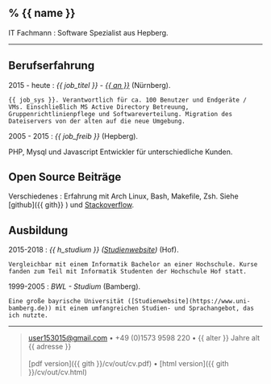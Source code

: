% {{ name }}
----

 IT Fachmann
:   Software Spezialist aus Hepberg.

---------------------------------

Berufserfahrung
--------------------

2015 - heute
:   *{{ job_titel }} -  [{{ an }}](http://www.abdnb.bayern.de/)*
    (Nürnberg).

    {{ job_sys }}. Verantwortlich für ca. 100 Benutzer und Endgeräte / VMs. Einschließlich MS Active Directory Betreuung, Gruppenrichtlinienpflege und Softwareverteilung. Migration des Dateiservers von der alten auf die neue Umgebung.

2005 - 2015
:   *{{ job_freib }}*
    (Hepberg).

   PHP, Mysql und Javascript Entwickler für unterschiedliche Kunden.

Open Source Beiträge
--------------------
Verschiedenes
:   Erfahrung mit Arch Linux, Bash, Makefile, Zsh.
    Siehe [github]({{ gith}} ) und
    [Stackoverflow](https://stackoverflow.com/users/1705829/timo).

Ausbildung
----------

2015-2018
:   *{{ h_studium }} ([Studienwebsite](https://www.verwaltungsinformatiker.de))*
    (Hof).

    Vergleichbar mit einem Informatik Bachelor an einer Hochschule. Kurse fanden zum Teil mit Informatik Studenten der Hochschule Hof statt.

1999-2005
:   *BWL - Studium* (Bamberg).

    Eine große bayrische Universität ([Studienwebsite](https://www.uni-bamberg.de)) mit einem umfangreichen Studien- und Sprachangebot, das ich nutzte.

----

> <user153015@gmail.com> • +49 (0)1573 9598 220 • {{ alter }} Jahre alt\
> {{ adresse }}\
> \
> [pdf version]({{ gith }}/cv/out/cv.pdf) •
> [html version]({{ gith }}/cv/out/cv.html)